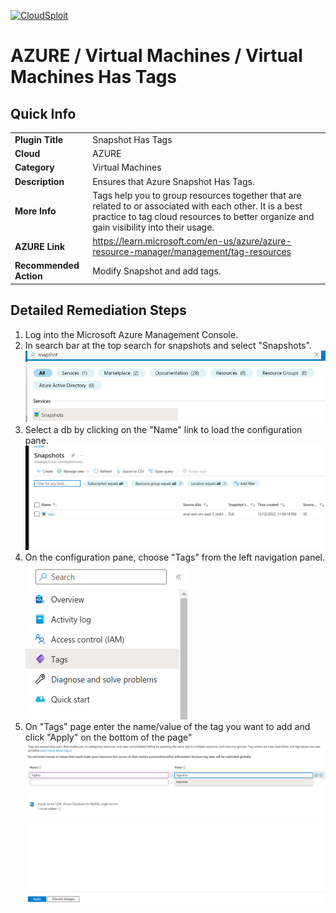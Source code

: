 
[![CloudSploit](https://cloudsploit.com/img/logo-new-big-text-100.png "CloudSploit")](https://cloudsploit.com)

# AZURE / Virtual Machines / Virtual Machines Has Tags

## Quick Info

| | |
|-|-|
| **Plugin Title** | Snapshot Has Tags |
| **Cloud** | AZURE |
| **Category** | Virtual Machines |
| **Description** | Ensures that Azure Snapshot Has Tags. |
| **More Info** | Tags help you to group resources together that are related to or associated with each other. It is a best practice to tag cloud resources to better organize and gain visibility into their usage. |
| **AZURE Link** | https://learn.microsoft.com/en-us/azure/azure-resource-manager/management/tag-resources |
| **Recommended Action** | Modify Snapshot and add tags. |

## Detailed Remediation Steps
1. Log into the Microsoft Azure Management Console.
2. In search bar at the top search for snapshots and select "Snapshots". </br> <img src="/resources/azure/virtualmachines/snapshot-has-tags/step2.png"/>
3. Select a db by clicking on the "Name" link to load the configuration pane.</br> <img src="/resources/azure/virtualmachines/snapshot-has-tags/step3.png"/>
4. On the configuration pane, choose "Tags" from the left navigation panel. </br>  <img src="/resources/azure/virtualmachines/snapshot-has-tags/step4.png"/>
5. On "Tags" page enter the name/value of the tag you want to add and click "Apply" on the bottom of the page" </br> <img src="/resources/azure/virtualmachines/snapshot-has-tags/step5.png"/>
